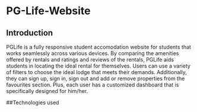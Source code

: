 # PG-Life-Website

## Introduction

PGLife is a fully responsive student accomodation website for students that works seamlessly across various devices. By comparing the amenities offered by rentals and ratings and reviews of the rentals, PGLife aids students in locating the ideal rental for themselves. Users can use a variety of filters to choose the ideal lodge that meets their demands.
Additionally, they can sign up, sign in, sign out and add or remove properties from the favourites section. Plus, each user has a customized dashboard that is specifically designed for him/her. 

##Technologies used

